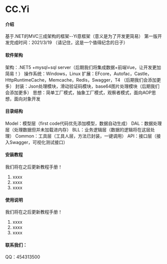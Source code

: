 # CC.Yi

#### 介绍
基于.NET的MVC三成架构的框架--Yi意框架（意义是为了开发更简易）
第一版开发完成时间：2021/3/19 （请记住，这是一个值得纪念的日子）


#### 软件架构
架构：.NET5 +mysql+sql server（后期我们将集成数据+前端Vue，让开发更加简易！）
操作系统：Windows，Linux
扩展：EFcore，Autofac，Castle，HttpRuntimeCache，Memcache，Redis，Swagger，T4 （后期我们会添加更多）
封装：Json处理模块，滑动验证码模块，base64图片处理模块（后期我们会添加更多）
思想：简单工厂模式，抽象工厂模式，观察者模式，面向AOP思想，面向对象开发


#### 目录结构
Model：模型层（first code代码优先添加模型，数据自动生成）
DAL：数据处理层（处理数据但并未加载进内存）
BLL：业务逻辑层（数据的逻辑将在这层处理）
Common：工具层（工具人层，方法已封装，一键调用）
API：接口层（接入Swagger，可视化测试接口）


#### 安装教程
我们将在之后更新教程手册！
1.  xxxx
2.  xxxx
3.  xxxx

#### 使用说明
我们将在之后更新教程手册！
1.  xxxx
2.  xxxx
3.  xxxx

#### 联系我们：
QQ：454313500


